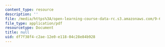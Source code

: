 ```yaml
---
content_type: resource
description: ''
file: /media/https%3A/open-learning-course-data-rc.s3.amazonaws.com/9-68-affect-neurobiological-psychological-and-sociocultural-counterparts-of-feelings-spring-2013/df7f38f4c2ae12e0e11804c28e84b928_MIT9_68S13_syllabus.pdf
file_type: application/pdf
resourcetype: Document
title: null
uid: df7f38f4-c2ae-12e0-e118-04c28e84b928
---
```

